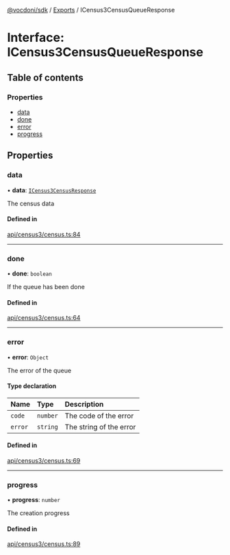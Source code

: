 [@vocdoni/sdk](/sdk) / [Exports](../modules) / ICensus3CensusQueueResponse

# Interface: ICensus3CensusQueueResponse

## Table of contents

### Properties

- [data](ICensus3CensusQueueResponse#data)
- [done](ICensus3CensusQueueResponse#done)
- [error](ICensus3CensusQueueResponse#error)
- [progress](ICensus3CensusQueueResponse#progress)

## Properties

### data

• **data**: [`ICensus3CensusResponse`](ICensus3CensusResponse)

The census data

#### Defined in

[api/census3/census.ts:84](https://github.com/vocdoni/vocdoni-sdk/blob/9e24a20/src/api/census3/census.ts#L84)

___

### done

• **done**: `boolean`

If the queue has been done

#### Defined in

[api/census3/census.ts:64](https://github.com/vocdoni/vocdoni-sdk/blob/9e24a20/src/api/census3/census.ts#L64)

___

### error

• **error**: `Object`

The error of the queue

#### Type declaration

| Name | Type | Description |
| :------ | :------ | :------ |
| `code` | `number` | The code of the error |
| `error` | `string` | The string of the error |

#### Defined in

[api/census3/census.ts:69](https://github.com/vocdoni/vocdoni-sdk/blob/9e24a20/src/api/census3/census.ts#L69)

___

### progress

• **progress**: `number`

The creation progress

#### Defined in

[api/census3/census.ts:89](https://github.com/vocdoni/vocdoni-sdk/blob/9e24a20/src/api/census3/census.ts#L89)

